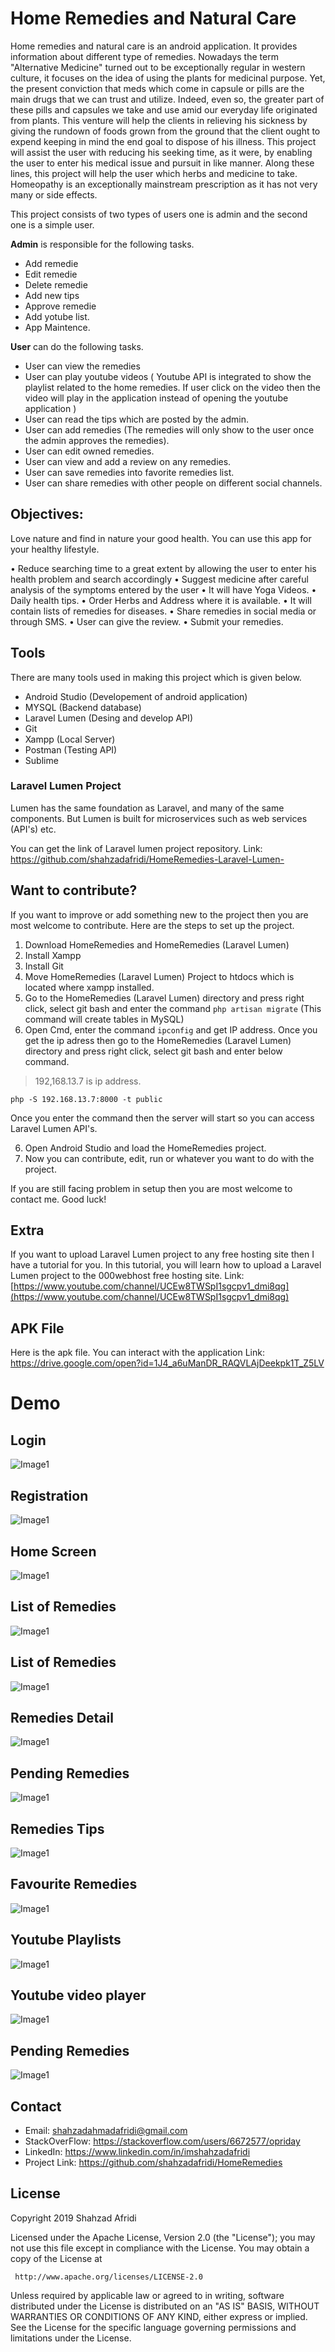 # Home Remedies and Natural Care

Home remedies and natural care is an android application. It provides information about different type of remedies. Nowadays the term &quot;Alternative Medicine&quot; turned out to be exceptionally regular in western culture, it focuses on the idea of using the plants for medicinal purpose. Yet, the present conviction that meds which come in capsule or pills are the main drugs that we can trust and utilize. Indeed, even so, the greater part of these pills and capsules we
take and use amid our everyday life originated from plants. This venture will help the
clients in relieving his sickness by giving the rundown of foods grown from the
ground that the client ought to expend keeping in mind the end goal to dispose of his
illness. This project will assist the user with reducing his seeking time, as it were, by
enabling the user to enter his medical issue and pursuit in like manner. Along these
lines, this project will help the user which herbs and medicine to take. Homeopathy is
an exceptionally mainstream prescription as it has not very many or side effects. 

This project consists of two types of users one is admin and the second one is a simple user.

**Admin** is responsible for the following tasks.
 - Add remedie
 - Edit remedie
 - Delete remedie
 - Add new tips
 - Approve remedie
 - Add yotube list.
 - App Maintence.

**User** can do the following tasks.

 - User can view the remedies
 - User can play youtube videos ( Youtube API is integrated to show the playlist related to the home remedies. If user click on the video then the video will play in the application instead of opening the youtube application ) 
 - User can read the tips which are posted by the admin.
 - User can add remedies (The remedies will only show to the user once the admin approves the remedies).
 - User can edit owned remedies.
 - User can view and add a review on any remedies.
 - User can save remedies into favorite remedies list.
 - User can share remedies with other people on different social channels.

 ## Objectives:
 
Love nature and find in nature your good health. You can use this app for your
healthy lifestyle.

• Reduce searching time to a great extent by allowing the user to       enter his health problem and search accordingly
• Suggest medicine after careful analysis of the symptoms entered by the user 
• It will have Yoga Videos. 
• Daily health tips. 
• Order Herbs and Address where it is available. 
• It will contain lists of remedies for diseases. 
• Share remedies in social media or through SMS. 
• User can give the review. 
• Submit your remedies.

## Tools
There are many tools used in making this project which is given below.

 - Android Studio (Developement of android application)
 - MYSQL (Backend database)
 - Laravel Lumen (Desing and develop API)
 - Git
 - Xampp (Local Server)
 - Postman (Testing API)
 - Sublime 

###  Laravel Lumen Project
Lumen has the same foundation as Laravel, and many of the same components. But Lumen is built for microservices such as web services (API's) etc.

You can get the link of Laravel lumen project repository.
Link: https://github.com/shahzadafridi/HomeRemedies-Laravel-Lumen-

## Want to contribute?
If you want to improve or add something new to the project then you are most welcome to contribute. Here are the steps to set up the project.

 1. Download HomeRemedies and HomeRemedies (Laravel Lumen)
 2. Install Xampp
 3. Install Git
 4. Move HomeRemedies (Laravel Lumen) Project to htdocs which is located where xampp installed.
 5.  Go to the HomeRemedies (Laravel Lumen) directory and press right click, select git bash  and enter the command `php artisan migrate` (This command will create tables in MySQL)
 6. Open Cmd, enter the command `ipconfig` and get IP address. Once you get the ip adress then go to the HomeRemedies (Laravel Lumen) directory and press right click, select git bash and enter below command.
 

> 192,168.13.7 is ip address.

    php -S 192.168.13.7:8000 -t public
Once you enter the command then the server will start so you can access Laravel Lumen API's.

  6. Open Android Studio and load the HomeRemedies project.
  7.  Now you can contribute, edit, run or whatever you want to do with the project. 

If you are still facing problem in setup then you are most welcome to contact me. 
Good luck!

## Extra
If you want to upload Laravel Lumen project to any free hosting site then I have a tutorial for you. In this tutorial, you will learn how to upload a Laravel Lumen project to the 000webhost free hosting site.
Link: [https://www.youtube.com/channel/UCEw8TWSpI1sgcpv1_dmi8qg](https://www.youtube.com/channel/UCEw8TWSpI1sgcpv1_dmi8qg)

## APK File
Here is the apk file. You can interact with the application
Link: https://drive.google.com/open?id=1J4_a6uManDR_RAQVLAjDeekpk1T_Z5LV

# Demo 

## Login
![Image1](https://i.imgur.com/M12J3qD.jpg "Title")

## Registration
![Image1](https://i.imgur.com/kaMVXQ9.jpg "Title")


## Home Screen
![Image1](https://i.imgur.com/7P1dIP8.jpg "Title")

## List of Remedies
![Image1](https://i.imgur.com/dlmb0k4.jpg "Title")

## List of Remedies
![Image1](https://i.imgur.com/o3lRZai.jpg "Title")

## Remedies Detail
![Image1](https://i.imgur.com/VXsjIoZ.jpg "Title")

## Pending Remedies
![Image1](https://i.imgur.com/sRFWK1t.jpg "Title")

## Remedies Tips
![Image1](https://i.imgur.com/A80ORWS.jpg "Title")

## Favourite Remedies
![Image1](https://i.imgur.com/n1EzY7V.jpg "Title")

## Youtube Playlists
![Image1](https://i.imgur.com/3c7QGnT.jpg "Title")

## Youtube video player
![Image1](https://i.imgur.com/9rFYNUN.jpg "Title")

## Pending Remedies
![Image1](https://i.imgur.com/qmc2YyI.jpg "Title")

## Contact

 - Email:     shahzadahmadafridi@gmail.com 
 - StackOverFlow: https://stackoverflow.com/users/6672577/opriday 
 - LinkedIn: https://www.linkedin.com/in/imshahzadafridi
 - Project Link: https://github.com/shahzadafridi/HomeRemedies

## License

Copyright 2019 Shahzad Afridi

   Licensed under the Apache License, Version 2.0 (the "License");
   you may not use this file except in compliance with the License.
   You may obtain a copy of the License at

     http://www.apache.org/licenses/LICENSE-2.0

   Unless required by applicable law or agreed to in writing, software
   distributed under the License is distributed on an "AS IS" BASIS,
   WITHOUT WARRANTIES OR CONDITIONS OF ANY KIND, either express or implied.
   See the License for the specific language governing permissions and
   limitations under the License.



